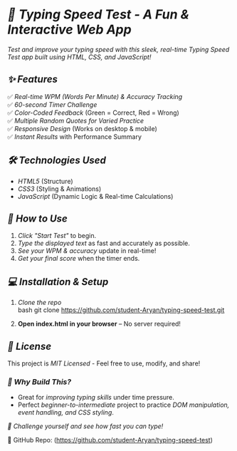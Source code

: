 # *🚀 Typing Speed Test - A Fun & Interactive Web App*  

*Test and improve your typing speed with this sleek, real-time Typing Speed Test app built using HTML, CSS, and JavaScript!*  

## *✨ Features*  
✅ *Real-time WPM (Words Per Minute) & Accuracy Tracking*  
✅ *60-second Timer Challenge*  
✅ *Color-Coded Feedback* (Green = Correct, Red = Wrong)  
✅ *Multiple Random Quotes for Varied Practice*  
✅ *Responsive Design* (Works on desktop & mobile)  
✅ *Instant Results* with Performance Summary  

## *🛠 Technologies Used*  
- *HTML5* (Structure)  
- *CSS3* (Styling & Animations)  
- *JavaScript* (Dynamic Logic & Real-time Calculations)  

## *🚀 How to Use*  
1. *Click "Start Test"* to begin.  
2. *Type the displayed text* as fast and accurately as possible.  
3. *See your WPM & accuracy* update in real-time!  
4. *Get your final score* when the timer ends.  


## *💻 Installation & Setup*  
1. *Clone the repo*  
   bash
   git clone https://github.com/student-Aryan/typing-speed-test.git
   
2. **Open index.html in your browser** – No server required!  

## *📜 License*  
This project is *MIT Licensed* - Feel free to use, modify, and share!  


### *🌟 Why Build This?*  
- Great for *improving typing skills* under time pressure.  
- Perfect *beginner-to-intermediate* project to practice *DOM manipulation, event handling, and CSS styling*.  

*🎯 Challenge yourself and see how fast you can type!*  

🔗 GitHub Repo: (https://github.com/student-Aryan/typing-speed-test)  

